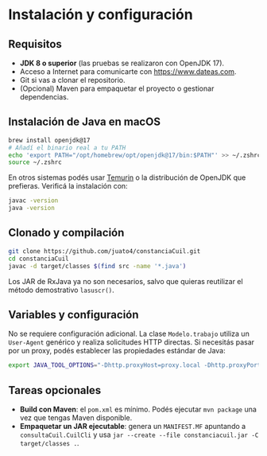 # Instalación y configuración

## Requisitos

- **JDK 8 o superior** (las pruebas se realizaron con OpenJDK 17).
- Acceso a Internet para comunicarte con https://www.dateas.com.
- Git si vas a clonar el repositorio.
- (Opcional) Maven para empaquetar el proyecto o gestionar dependencias.

## Instalación de Java en macOS

```bash
brew install openjdk@17
# Añadí el binario real a tu PATH
echo 'export PATH="/opt/homebrew/opt/openjdk@17/bin:$PATH"' >> ~/.zshrc
source ~/.zshrc
```

En otros sistemas podés usar [Temurin](https://adoptium.net) o la distribución de OpenJDK que prefieras. Verificá la instalación con:

```bash
javac -version
java -version
```

## Clonado y compilación

```bash
git clone https://github.com/juato4/constanciaCuil.git
cd constanciaCuil
javac -d target/classes $(find src -name '*.java')
```

Los JAR de RxJava ya no son necesarios, salvo que quieras reutilizar el método demostrativo `lasuscr()`.

## Variables y configuración

No se requiere configuración adicional. La clase `Modelo.trabajo` utiliza un `User-Agent` genérico y realiza solicitudes HTTP directas. Si necesitás pasar por un proxy, podés establecer las propiedades estándar de Java:

```bash
export JAVA_TOOL_OPTIONS="-Dhttp.proxyHost=proxy.local -Dhttp.proxyPort=8080 -Dhttps.proxyHost=proxy.local -Dhttps.proxyPort=8080"
```

## Tareas opcionales

- **Build con Maven**: el `pom.xml` es mínimo. Podés ejecutar `mvn package` una vez que tengas Maven disponible.
- **Empaquetar un JAR ejecutable**: genera un `MANIFEST.MF` apuntando a `consultaCuil.CuilCli` y usa `jar --create --file constanciacuil.jar -C target/classes .`.
